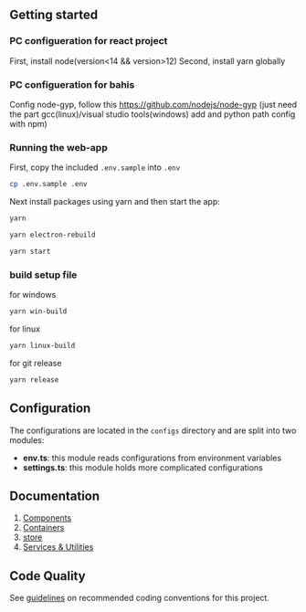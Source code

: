 
## Getting started

### PC configueration for react project
First, install node(version<14 && version>12)
Second, install yarn globally

### PC configueration for bahis
Config node-gyp, follow this https://github.com/nodejs/node-gyp (just need the part gcc(linux)/visual studio tools(windows) add and python path config with npm)


### Running the web-app

First, copy the included `.env.sample` into `.env`

```sh
cp .env.sample .env
```

Next install packages using yarn and then start the app:

```sh
yarn

yarn electron-rebuild

yarn start
```

### build setup file

for windows
```sh
yarn win-build
```

for linux
```sh
yarn linux-build
```

for git release 
```sh
yarn release
```

## Configuration

The configurations are located in the `configs` directory and are split into two modules:

- **env.ts**: this module reads configurations from environment variables
- **settings.ts**: this module holds more complicated configurations

## Documentation

1. [Components](docs/Architecture/components.md)
2. [Containers](docs/Architecture/containers.md)
3. [store](docs/Architecture/store.md)
4. [Services & Utilities](docs/Architecture/services_utilities.md)

## Code Quality

See [guidelines](docs/codeQuality.md) on recommended coding conventions for this project.

